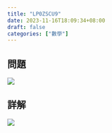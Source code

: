 ```yaml
---
title: "LP0ZSCU9"
date: 2023-11-16T18:09:34+08:00
draft: false
categories: ["數學"]
---
```

<!--more-->

## 問題
<img src="/posts/solution/LP0ZSCU9-q.png">

## 詳解
<img src="/posts/solution/LP0ZSCU9-sol.png">

